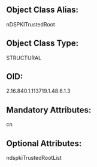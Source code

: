## Object Class Alias:
  nDSPKITrustedRoot

## Object Class Type:
  STRUCTURAL

## OID:
  2.16.840.1.113719.1.48.6.1.3

## Mandatory Attributes:
  cn

## Optional Attributes:
  ndspkiTrustedRootList

